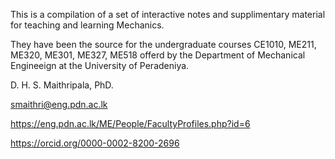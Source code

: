 This is a compilation of a set of interactive notes and supplimentary material for teaching and learning Mechanics.

They have been the source for the undergraduate courses CE1010, ME211, ME320, ME301, ME327, ME518 offerd by the Department of Mechanical Engineeign at the University of Peradeniya.

D. H. S. Maithripala, PhD.

smaithri@eng.pdn.ac.lk

https://eng.pdn.ac.lk/ME/People/FacultyProfiles.php?id=6

https://orcid.org/0000-0002-8200-2696
